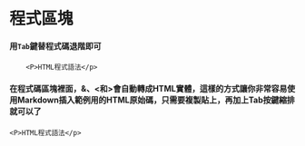 # 程式區塊

#### 用`Tab`鍵替程式碼退階即可

        <P>HTML程式語法</p>

####  在程式碼區塊裡面，&、<和>會自動轉成HTML實體，這樣的方式讓你非常容易使用Markdown插入範例用的HTML原始碼，只需要複製貼上，再加上Tab按鍵縮排就可以了
    
    <P>HTML程式語法</p>
